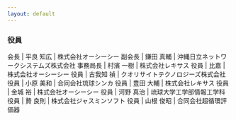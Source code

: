 ```yaml
---
layout: default
---
```



### 役員

会長     | 平良 知広 | 株式会社オーシーシー
副会長   | 鎌田 真輔 | 沖縄日立ネットワークシステムズ株式会社
事務局長 | 村濱 一樹 | 株式会社レキサス
役員     | 比嘉      | 株式会社オーシーシー
役員     | 古我知 禎 | クオリサイトテクノロジーズ株式会社
役員     | 小原 美和 | 合同会社琉球シンカ
役員     | 豊田 大輔 | 株式会社レキサス
役員     | 金城 裕   | 株式会社オーシーシー
役員     | 河野 真治 | 琉球大学工学部情報工学科
役員     | 贄 良則   | 株式会社ジャスミンソフト
役員     | 山根 俊昭 | 合同会社超循環評価器
